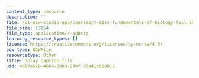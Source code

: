 ```yaml
---
content_type: resource
description: ''
file: /ol-ocw-studio-app/courses/7-01sc-fundamentals-of-biology-fall-2011/4d57e52846b92bb3939f90a41c658815_qY0ixUWJx0g.srt
file_size: 13154
file_type: application/x-subrip
learning_resource_types: []
license: https://creativecommons.org/licenses/by-nc-sa/4.0/
ocw_type: OCWFile
resourcetype: Other
title: 3play caption file
uid: 4d57e528-46b9-2bb3-939f-90a41c658815
---
```

